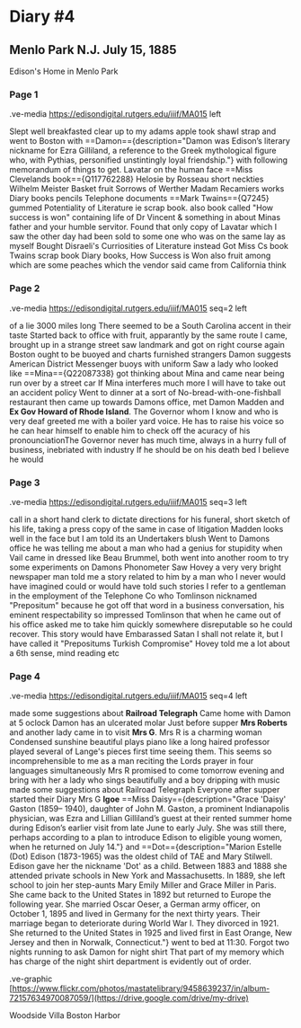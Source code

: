 # Diary #4 

## Menlo Park N.J. July 15, 1885

Edison's Home in Menlo Park 

### Page 1

.ve-media https://edisondigital.rutgers.edu/iiif/MA015 left

Slept well breakfasted clear up to my adams apple took shawl strap and went to Boston with ==Damon=={description="Damon was Edison’s literary nickname for Ezra Gilliland, a reference to the Greek mythological figure who, with Pythias, personified unstintingly loyal friendship."} with following memorandum of things to get. Lavatar on the human face ==Miss Clevelands book=={Q117762288} Helosie by Rosseau short neckties Wilhelm Meister Basket fruit Sorrows of Werther Madam Recamiers works Diary books pencils Telephone documents ==Mark Twains=={Q7245} gummed Potentiality of Literature ie scrap book. also book called "How success is won" containing life of Dr Vincent & something in about Minas father and your humble servitor. Found that only copy of Lavatar which I saw the other day had been sold to some one who was on the same lay as myself Bought Disraeli's Curriosities of Literature instead Got Miss Cs book Twains scrap book Diary books, How Success is Won also fruit among which are some peaches which the vendor said came from California think
    
### Page 2

.ve-media https://edisondigital.rutgers.edu/iiif/MA015 seq=2 left

of a lie 3000 miles long There seemed to be a South Carolina accent in their taste Started back to office with fruit, apparantly by the same route I came, brought up in a strange street saw landmark and got on right course again Boston ought to be buoyed and charts furnished strangers Damon suggests American District Messenger buoys with uniform Saw a lady who looked like ==Mina=={Q22087338} got thinking about Mina and came near being run over by a street car  If Mina interferes much more I will have to take out an accident policy  Went to dinner at a sort of No-bread-with-one-fishball restaurant then came up towards Damons office, met Damon Madden and **Ex Gov Howard of Rhode Island**. The Governor whom I know and who is very deaf greeted me with a boiler yard voice. He has to raise his voice so he can hear himself to enable him to check off  the acuracy of his pronounciationThe Governor never has much time, always in a hurry full of business, inebriated with industry If he should be on his death bed I believe he would 

### Page 3

.ve-media https://edisondigital.rutgers.edu/iiif/MA015 seq=3 left

call in a short hand clerk to dictate directions for his funeral, short sketch of his life, taking a press copy of the same in case of litigation Madden looks well in the face but I am told its an Undertakers blush Went to Damons office he was telling me about a man who had a genius for stupidity when Vail came in dressed like Beau Brummel, both went into another room to try some experiments on Damons Phonometer Saw Hovey a very very bright newspaper man told me a story related to him by a man who I never would have imagined could or would have told such stories I refer to a gentleman in the employment of the Telephone Co who Tomlinson nicknamed "Prepositum" because he got off that word in a business conversation, his eminent respectability so impressed Tomlinson that when he came out of his office asked me to take him quickly somewhere disreputable so he could recover. This story would have Embarassed Satan  I shall not relate it, but I have called it "Prepositums Turkish Compromise" Hovey told me a lot about a 6th sense, mind reading etc 

### Page 4

.ve-media https://edisondigital.rutgers.edu/iiif/MA015 seq=4 left

made some suggestions about **Railroad Telegraph** Came home with Damon at 5 oclock Damon has an ulcerated molar Just before supper **Mrs Roberts** and another lady came in to visit **Mrs G**. Mrs R is a charming woman Condensed sunshine beautiful plays piano like a long haired professor played several of Lange's pieces first time seeing them.  This seems so incomprehensible to me as a man reciting the Lords prayer in four languages simultaneously Mrs R promised to come tomorrow evening and bring with her a lady who sings beautifully and a boy dripping with music made some suggestions about Railroad Telegraph Everyone after supper started their Diary Mrs G **Igoe** ==Miss Daisy=={description="Grace 'Daisy' Gaston (1859– 1940), daughter of John M. Gaston, a prominent Indianapolis physician, was Ezra and Lillian Gilliland’s guest at their rented summer home during Edison’s earlier visit from late June to early July. She was still there, perhaps according to a plan to introduce Edison to eligible young women, when he returned on July 14."} and ==Dot=={description="Marion Estelle (Dot) Edison (1873-1965) was the oldest child of TAE and Mary Stilwell. Edison gave her the nickname 'Dot' as a child. Between 1883 and 1888 she attended private schools in New York and Massachusetts. In 1889, she left school to join her step-aunts Mary Emily Miller and Grace Miller in Paris. She came back to the United States in 1892 but returned to Europe the following year. She married Oscar Oeser, a German army officer, on October 1, 1895 and lived in Germany for the next thirty years. Their marriage began to deteriorate during World War I. They divorced in 1921. She returned to the United States in 1925 and lived first in East Orange, New Jersey and then in Norwalk, Connecticut."} went to bed at 11:30. Forgot two nights running to ask Damon for night shirt That part of my memory which has charge of the night shirt department is evidently out of order.

.ve-graphic [https://www.flickr.com/photos/mastatelibrary/9458639237/in/album-72157634970087059/](https://drive.google.com/drive/my-drive) 

Woodside Villa Boston Harbor 